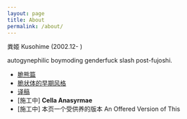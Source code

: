 ```yaml
---
layout: page
title: About
permalink: /about/
---
```

粪姬 Kusohime (2002.12- )

autogynephilic boymoding genderfuck slash post-fujoshi.


- [脆熊篇](https://mi-tian-gong.gitbook.io/cui-xiong-pian/)
- [脆状体的早期风格](https://t.me/schitzkomm)
- [译稿](https://mi-tian-gong.gitbook.io/yi-gao/)
- [施工中] **Cella Anasyrmae**
- [施工中] 本页一个受供养的版本 An Offered Version of This
